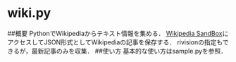 # wiki.py
##概要
PythonでWikipediaからテキスト情報を集める．
[Wikipedia SandBox](http://ja.wikipedia.org/w/api.php)にアクセスしてJSON形式としてWikipediaの記事を保存する．
rivisionの指定もできるが，最新記事のみを収集．
##使い方
基本的な使い方はsample.pyを参照．
